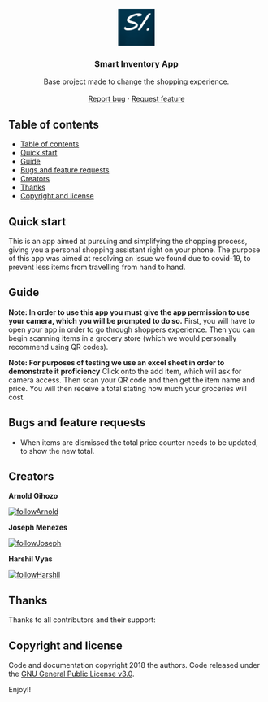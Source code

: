 
<p align="center">
  <a href="https://flutter.io/">
    <img src="https://github.com/ArnoldGihozo/Inventory_on_mobile/blob/main/assets/LogoSI.png" alt="Logo" width=72 height=72>
  </a>

  <h3 align="center">Smart Inventory App</h3>

  <p align="center">
    Base project made to change the shopping experience.
    <br>
    <br>
    <a href="https://github.com/ArnoldGihozo/shopngo_hacked2021/issues/new">Report bug</a>
    ·
    <a href="https://github.com/ArnoldGihozo/shopngo_hacked2021/issues/new">Request feature</a>
  </p>
</p>

## Table of contents

- [Table of contents](#table-of-contents)
- [Quick start](#quick-start)
- [Guide](#guide)
- [Bugs and feature requests](#bugs-and-feature-requests)
- [Creators](#creators)
- [Thanks](#thanks)
- [Copyright and license](#copyright-and-license)

## Quick start

This is an app aimed at  pursuing and simplifying the shopping process, giving you a personal shopping assistant right on your phone. The purpose of this app was aimed at resolving an issue we found due to covid-19, to prevent less items from travelling from hand to hand.

## Guide

**Note: In order to use this app you must give the app permission to use your camera, which you will be prompted to do so.**
 First, you will have to open your app in order to go through shoppers experience. Then you can begin scanning items in a grocery store (which we would personally recommend using QR codes).
 
 **Note: For purposes of testing we use an excel sheet in order to demonstrate it proficiency**
Click onto the add item, which will ask for camera access. Then scan your QR code and then get the item name and price. You will then receive a total stating how much your groceries will cost.

## Bugs and feature requests

 - When items are dismissed the total price counter needs to be updated, to show the new total.


## Creators


**Arnold Gihozo**

<a href='https://github.com/ArnoldGihozo' target='_blank'><img height='36' style='border:0px;height:36px;' src='https://upload.wikimedia.org/wikipedia/commons/0/00/Follow_button.png' border='0' alt='followArnold' /></a>

**Joseph Menezes**

<a href='https://github.com/joeguy57' target='_blank'><img height='36' style='border:0px;height:36px;' src='https://upload.wikimedia.org/wikipedia/commons/0/00/Follow_button.png' border='0' alt='followJoseph' /></a>

**Harshil Vyas**

<a href='https://github.com/Harshil-V' target='_blank'><img height='36' style='border:0px;height:36px;' src='https://upload.wikimedia.org/wikipedia/commons/0/00/Follow_button.png' border='0' alt='followHarshil' /></a>
## Thanks

Thanks to all contributors and their support:

## Copyright and license

Code and documentation copyright 2018 the authors. Code released under the [GNU General Public License v3.0](https://github.com/ArnoldGihozo/shopngo_hacked2021/blob/main/LICENSE)<!-- @IGNORE PREVIOUS: link -->.

Enjoy!!
